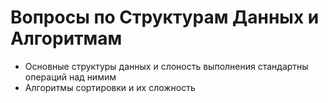 # Вопросы по Структурам Данных и Алгоритмам

* Основные структуры данных и слоность выполнения стандартны операций над нимим
* Алгоритмы сортировки и их сложность